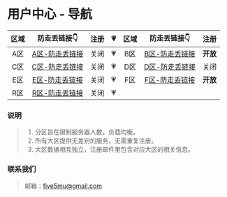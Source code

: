 # 用户中心 - 导航

| 区域 | 防走丢链接👇 | 注册 | 💗 | 区域 | 防走丢链接👇 | 注册 |
| :----: | :----: | :----: | :----: | :----: | :----: | :----: |
| A区 | [A区-防走丢链接](https://github.com/five5mu/shadowsocks/blob/a/a.md) | 关闭 |💗 | B区 | [B区-防走丢链接](https://github.com/five5mu/shadowsocks/blob/b/b.md) | <b>开放</b> |
| C区 | [C区-防走丢链接](https://github.com/five5mu/shadowsocks/blob/c/c.md) | 关闭 |💗 | D区 | [D区-防走丢链接](https://github.com/five5mu/shadowsocks/blob/d/d.md) | 关闭 |
| E区 | [E区-防走丢链接](https://github.com/five5mu/shadowsocks/blob/e/e.md) | 关闭 |💗 | F区 | [F区-防走丢链接](https://github.com/five5mu/shadowsocks/blob/f/f.md) | <b>开放</b> |
| R区 | [R区-防走丢链接](https://github.com/five5mu/shadowsocks/blob/r/r.md) | 关闭 |💗 |  |  | 

### 说明

> 1. 分区旨在限制服务器人数，负载均衡。
> 2. 所有大区提供无差别的服务，无需重复注册。
> 3. 大区数据相互独立，注册邮件里包含对应大区的相关信息。

### 联系我们

> 邮箱：five5mu@gmail.com
